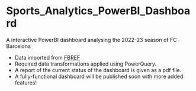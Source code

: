 # Sports_Analytics_PowerBI_Dashboard
A interactive PowerBI dashboard analysing the 2022-23 season of FC Barcelona

- Data imported from [FBREF](https://fbref.com/en/squads/206d90db/Barcelona-Stats)
- Required data transformations applied using PowerQuery.
- A report of the current status of the dashboard is given as a pdf file.
- A fully-functional dashboard will be published soon with more added features!
